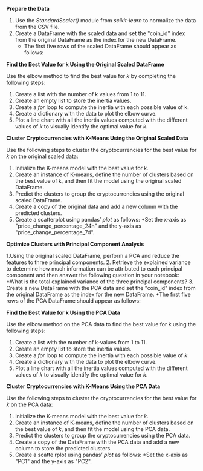 **Prepare the Data**
1. Use the *StandardScaler()* module from *scikit-learn* to normalize the data from the CSV file.
2. Create a DataFrame with the scaled data and set the "coin_id" index from the original DataFrame as the index for the new DataFrame.
    * The first five rows of the scaled DataFrame should appear as follows:

**Find the Best Value for k Using the Original Scaled DataFrame**

Use the elbow method to find the best value for *k* by completing the following steps:

1. Create a list with the number of k values from 1 to 11.
2. Create an empty list to store the inertia values.
3. Create a *for* loop to compute the inertia with each possible value of k.
4. Create a dictionary with the data to plot the elbow curve.
5. Plot a line chart with all the inertia values computed with the different values of *k* to visually identify the optimal value for *k*.

**Cluster Cryptocurrencies with K-Means Using the Original Scaled Data**

Use the following steps to cluster the cryptocurrencies for the best value for *k* on the original scaled data:

1. Initialize the K-means model with the best value for k.
2. Create an instance of K-means, define the number of clusters based on the best value of k, and then fit the model using the original scaled DataFrame.
3. Predict the clusters to group the cryptocurrencies using the original scaled DataFrame.
4. Create a copy of the original data and add a new column with the predicted clusters.
5. Create a scatterplot using pandas’ *plot* as follows:
    *Set the x-axis as "price_change_percentage_24h" and the y-axis as "price_change_percentage_7d".

**Optimize Clusters with Principal Component Analysis**

1.Using the original scaled DataFrame, perform a PCA and reduce the features to three principal components.
2. Retrieve the explained variance to determine how much information can be attributed to each principal component and then answer the following question in your notebook:
    *What is the total explained variance of the three principal components?
3. Create a new DataFrame with the PCA data and set the "coin_id" index from the original DataFrame as the index for the new DataFrame.
    *The first five rows of the PCA DataFrame should appear as follows:

**Find the Best Value for k Using the PCA Data**

Use the elbow method on the PCA data to find the best value for k using the following steps:

1. Create a list with the number of k-values from 1 to 11.
2. Create an empty list to store the inertia values.
3. Create a *for* loop to compute the inertia with each possible value of *k*.
4. Create a dictionary with the data to plot the elbow curve.
5. Plot a line chart with all the inertia values computed with the different values of *k* to visually identify the optimal value for *k*.

**Cluster Cryptocurrencies with K-Means Using the PCA Data**

Use the following steps to cluster the cryptocurrencies for the best value for *k* on the PCA data:

1. Initialize the K-means model with the best value for *k*.
2. Create an instance of K-means, define the number of clusters based on the best value of *k*, and then fit the model using the PCA data.
3. Predict the clusters to group the cryptocurrencies using the PCA data.
4. Create a copy of the DataFrame with the PCA data and add a new column to store the predicted clusters.
5. Create a scatte rplot using pandas’ *plot* as follows:
    *Set the x-axis as "PC1" and the y-axis as "PC2".


